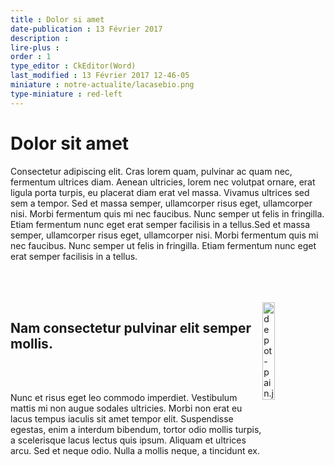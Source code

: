 ```yaml
---
title : Dolor si amet
date-publication : 13 Février 2017
description : 
lire-plus : 
order : 1
type_editor : CkEditor(Word)
last_modified : 13 Février 2017 12-46-05
miniature : notre-actualite/lacasebio.png
type-miniature : red-left
---
```

<h1>Dolor sit amet</h1>

Consectetur adipiscing elit. <span class="marker">Cras lorem quam, pulvinar ac quam nec</span>, fermentum ultrices diam. Aenean ultricies, lorem nec volutpat ornare, erat ligula porta turpis, eu placerat diam erat vel massa. Vivamus ultrices sed sem a tempor. Sed et massa semper, ullamcorper risus eget, ullamcorper nisi. Morbi fermentum quis mi nec faucibus. Nunc semper ut felis in fringilla. Etiam fermentum nunc eget erat semper facilisis in a tellus.Sed et massa semper, ullamcorper risus eget, ullamcorper nisi. Morbi fermentum quis mi nec faucibus. Nunc semper ut felis in fringilla. Etiam fermentum nunc eget erat semper facilisis in a tellus.

<p><br />
<br />
<br />
<img alt="depot-pain.jpg" src="https://lh5.googleusercontent.com/FPBEtC1yX4t7cxMiWNwhsa-AR901TGGvcfqOhEzK1JuNMCXchPiEANop51UD2jhlJblRN46-7Dd6cfnuUySEcI7X6W0-8RT-j7NjNJ08_raYYXrVxxHV9VlZ9OQ07Juu8Q9o2W-W" style="float:right; width:20%" /></p>

<h2>Nam consectetur pulvinar elit semper mollis.</h2>

<p><br />
&nbsp;</p>

<p>Nunc et risus eget leo commodo imperdiet. Vestibulum mattis mi non augue sodales ultricies. Morbi non erat eu lacus tempus iaculis sit amet tempor elit. Suspendisse egestas, enim a interdum bibendum, tortor odio mollis turpis, a scelerisque lacus lectus quis ipsum. Aliquam et ultrices arcu. Sed et neque odio. Nulla a mollis neque, a tincidunt ex.</p>
